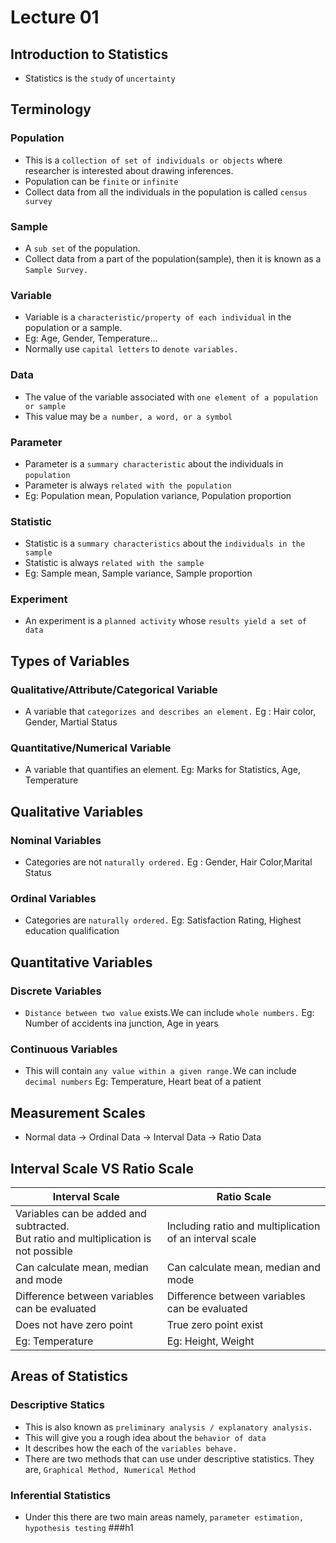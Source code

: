 # Lecture 01

## Introduction to Statistics

- Statistics is the `study` of `uncertainty`

## Terminology

### Population

- This is a `collection of set of individuals or objects` where researcher is interested about drawing inferences.
- Population can be `finite` or `infinite`
- Collect data from all the individuals in the population is called `census survey`

### Sample

- A `sub set` of the population.
- Collect data from a part of the population(sample), then it is known as a `Sample Survey.`

### Variable

- Variable is a `characteristic/property of each individual` in the population or a sample.
- Eg: Age, Gender, Temperature...
- Normally use `capital letters` to `denote variables.`

### Data

- The value of the variable associated with `one element of a population or sample`
- This value may be `a number, a word, or a symbol`

### Parameter

- Parameter is a `summary characteristic` about the individuals in `population`
- Parameter is always `related with the population`
- Eg: Population mean, Population variance, Population proportion

### Statistic

- Statistic is a `summary characteristics` about the `individuals in the sample`
- Statistic is always `related with the sample`
- Eg: Sample mean, Sample variance, Sample proportion

### Experiment

- An experiment is a `planned activity` whose `results yield a set of data`

## Types of Variables

### Qualitative/Attribute/Categorical Variable

- A variable that `categorizes and describes an element.` Eg : Hair color, Gender, Martial Status

### Quantitative/Numerical Variable

- A variable that quantifies an element. Eg: Marks for Statistics, Age, Temperature

## Qualitative Variables

### Nominal Variables

- Categories are not `naturally ordered.` Eg : Gender, Hair Color,Marital Status

### Ordinal Variables

- Categories are `naturally ordered.` Eg: Satisfaction Rating, Highest education qualification

## Quantitative Variables

### Discrete Variables

- `Distance between two value` exists.We can include `whole numbers.` Eg: Number of accidents ina junction, Age in years

### Continuous Variables

- This will contain `any value within a given range.`We can include `decimal numbers` Eg: Temperature, Heart beat of a patient

## Measurement Scales

- Normal data -> Ordinal Data -> Interval Data -> Ratio Data

## Interval Scale VS Ratio Scale

| Interval Scale                                                                          | Ratio Scale                                             |
| --------------------------------------------------------------------------------------- | ------------------------------------------------------- |
| Variables can be added and subtracted.<br> But ratio and multiplication is not possible | Including ratio and multiplication of an interval scale |
| Can calculate mean, median and mode                                                     | Can calculate mean, median and mode                     |
| Difference between variables can be evaluated                                           | Difference between variables can be evaluated           |
| Does not have zero point                                                                | True zero point exist                                   |
| Eg: Temperature                                                                         | Eg: Height, Weight                                      |

## Areas of Statistics

### Descriptive Statics

- This is also known as `preliminary analysis / explanatory analysis.`
- This will give you a rough idea about the `behavior of data`
- It describes how the each of the `variables behave.`
- There are two methods that can use under descriptive statistics. They are, `Graphical Method, Numerical Method`

### Inferential Statistics

- Under this there are two main areas namely, `parameter estimation, hypothesis testing`
  ###h1

